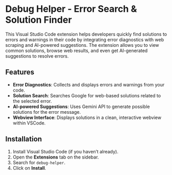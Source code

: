# Debug Helper - Error Search & Solution Finder

This Visual Studio Code extension helps developers quickly find solutions to errors and warnings in their code by integrating error diagnostics with web scraping and AI-powered suggestions. The extension allows you to view common solutions, browse web results, and even get AI-generated suggestions to resolve errors.

## Features

- **Error Diagnostics**: Collects and displays errors and warnings from your code.
- **Solution Search**: Searches Google for web-based solutions related to the selected error.
- **AI-powered Suggestions**: Uses Gemini API to generate possible solutions for the error message.
- **Webview Interface**: Displays solutions in a clean, interactive webview within VSCode.

## Installation

1. Install Visual Studio Code (if you haven’t already).
2. Open the **Extensions** tab on the sidebar.
3. Search for `debug-helper`.
4. Click on **Install**.
